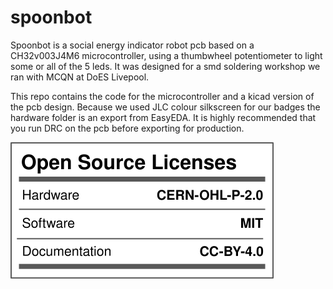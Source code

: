 # spoonbot
Spoonbot is a social energy indicator robot pcb based on a CH32v003J4M6 microcontroller, using a thumbwheel potentiometer to light some or all of the 5 leds.  It was designed for a smd soldering workshop we ran with MCQN at DoES Livepool.

This repo contains the code for the microcontroller and a kicad version of the pcb design. Because we used JLC colour silkscreen for our badges the hardware folder is an export from EasyEDA. It is highly recommended that you run DRC on the pcb before exporting for production.

![Licence generated by OSHWA certification mark generator](images/licence.svg)
